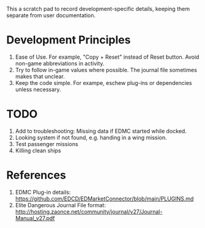 This a scratch pad to record development-specific details, keeping them separate from user documentation.

# Development Principles

1. Ease of Use. For example, "Copy + Reset" instead of Reset button. Avoid non-game abbreviations in activity.
2. Try to follow in-game values where possible. The journal file sometimes makes that unclear.
3. Keep the code simple. For exampe, eschew plug-ins or dependencies unless necessary.

# TODO

1. Add to troubleshooting: Missing data if EDMC started while docked.
2. Looking system if not found, e.g. handing in a wing mission.
3. Test passenger missions
4. Killing clean ships

# References

1. EDMC Plug-in details: https://github.com/EDCD/EDMarketConnector/blob/main/PLUGINS.md
2. Elite Dangerous Journal File format: http://hosting.zaonce.net/community/journal/v27/Journal-Manual_v27.pdf
